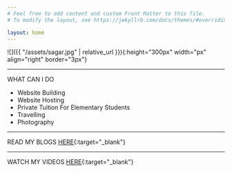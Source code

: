 ```yaml
---
# Feel free to add content and custom Front Matter to this file.
# To modify the layout, see https://jekyllrb.com/docs/themes/#overriding-theme-defaults

layout: home
---
```

![]({{ "/assets/sagar.jpg" | relative_url }}){:height="300px" width="px" align="right" border="3px"}

---
WHAT CAN I DO
* Website Building 
* Website Hosting
* Private Tuition For Elementary Students
* Travelling
* Photography

---
READ MY BLOGS [HERE](https://medium.com/@sagarmaurya){:target="_blank"}

---
WATCH MY VIDEOS [HERE](https://www.youtube.com/channel/UCM8aAjB6FLel0utMFQXLT6g){:target="_blank"}

